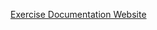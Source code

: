 [Exercise Documentation Website](https://jderobot.github.io/RoboticsAcademy/exercises/IndustrialRobots/machine_vision)
